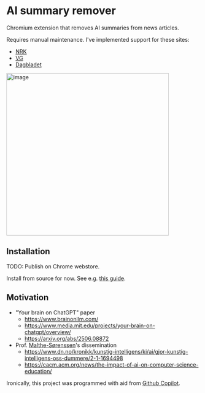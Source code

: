 # AI summary remover

Chromium extension that removes AI summaries from news articles.

Requires manual maintenance. I've implemented support for these sites:

- [NRK](https://nrk.no)
- [VG](https://vg.no)
- [Dagbladet](https://dagbladet.no)

<img width="423" alt="image" src="https://github.com/user-attachments/assets/958090b7-3a0f-4595-b46a-95e4bf0ecf08" />

## Installation

TODO: Publish on Chrome webstore.

Install from source for now. See e.g. [this guide](https://dev.to/ben/how-to-install-chrome-extensions-manually-from-github-1612).

## Motivation

- "Your brain on ChatGPT" paper
  - https://www.brainonllm.com/
  - https://www.media.mit.edu/projects/your-brain-on-chatgpt/overview/
  - https://arxiv.org/abs/2506.08872
- Prof. [Malthe-Sørenssen](https://www.mn.uio.no/fysikk/personer/vit/malthe/)'s
  dissemination
  - https://www.dn.no/kronikk/kunstig-intelligens/ki/ai/gjor-kunstig-intelligens-oss-dummere/2-1-1694498
  - https://cacm.acm.org/news/the-impact-of-ai-on-computer-science-education/

Ironically, this project was programmed with aid from [Github
Copilot](https://github.com/features/copilot).

